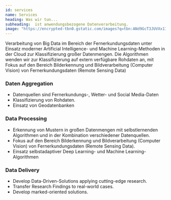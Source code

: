 ```yaml
---
id: services
name: Services
heading: Was wir tun... 
subheading:  ist anwendungsbezogene Datenverarbeitung.
image: "https://encrypted-tbn0.gstatic.com/images?q=tbn:ANd9GcT3JUVXx11zq-Ll21Om-4A3MvqG_tXZP3FOSSede9G96GO3YGA3"
---
```


Verarbeitung von Big Data im Bereich der Fernerkundungsdaten unter Einsatz moderner Artificial Intelligence- und Machine Learning-Methoden in der Cloud zur Klassifizierung großer Datenmengen. Die Algorithmen wenden wir zur Klassifizierung auf extern verfügbare Rohdaten an, mit Fokus auf den Bereich Bilderkennung und Bildverarbeitung (Computer Vision) von Fernerkundungsdaten (Remote Sensing Data)

### Daten Aggregation
- Datenquellen sind Fernerkundungs-, Wetter- und Social Media-Daten
- Klassifizierung von Rohdaten.
- Einsatz von Geodatenbanken

### Data Processing
- Erkennung von Mustern in großen Datenmengen mit selbstlernenden Algorithmen und in der Kombination verschiedener Datenquellen.
- Fokus auf den Bereich Bilderkennung und Bildverarbeitung (Computer Vision) von Fernerkundungsdaten (Remote Sensing Data).
- Einsatz selbstadaptiver Deep Learning- und Machine Learning-Algorithmen

### Data Delivery
- Develop Data-Driven-Solutions applying cutting-edge research.
- Transfer Research Findings to real-world cases.
- Develop marked-oriented solutions.
